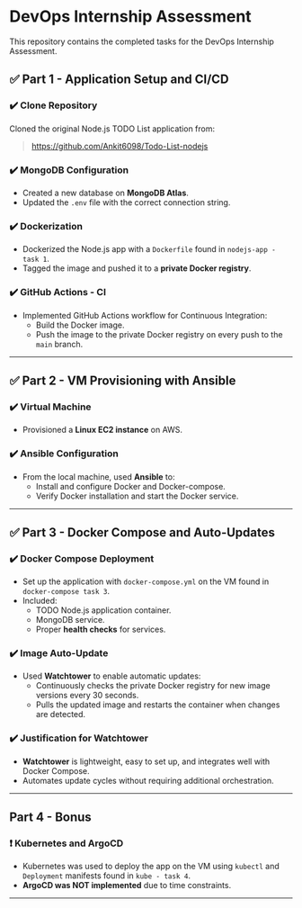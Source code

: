 # DevOps Internship Assessment

This repository contains the completed tasks for the DevOps Internship Assessment.

## ✅ Part 1 - Application Setup and CI/CD

### ✔️ Clone Repository
Cloned the original Node.js TODO List application from:
> https://github.com/Ankit6098/Todo-List-nodejs

### ✔️ MongoDB Configuration
- Created a new database on **MongoDB Atlas**.
- Updated the `.env` file with the correct connection string.

### ✔️ Dockerization
- Dockerized the Node.js app with a `Dockerfile` found in `nodejs-app - task 1`.
- Tagged the image and pushed it to a **private Docker registry**.

### ✔️ GitHub Actions - CI
- Implemented GitHub Actions workflow for Continuous Integration:
  - Build the Docker image.
  - Push the image to the private Docker registry on every push to the `main` branch.

---

## ✅ Part 2 - VM Provisioning with Ansible 

### ✔️ Virtual Machine
- Provisioned a **Linux EC2 instance** on AWS.

### ✔️ Ansible Configuration
- From the local machine, used **Ansible** to:
  - Install and configure Docker and Docker-compose.
  - Verify Docker installation and start the Docker service.

---

## ✅ Part 3 - Docker Compose and Auto-Updates 

### ✔️ Docker Compose Deployment
- Set up the application with `docker-compose.yml` on the VM found in `docker-compose task 3`.
- Included:
  - TODO Node.js application container.
  - MongoDB service.
  - Proper **health checks** for services.

### ✔️ Image Auto-Update
- Used **Watchtower** to enable automatic updates:
  - Continuously checks the private Docker registry for new image versions every 30 seconds.
  - Pulls the updated image and restarts the container when changes are detected.

### ✔️ Justification for Watchtower
- **Watchtower** is lightweight, easy to set up, and integrates well with Docker Compose.
- Automates update cycles without requiring additional orchestration.

---

##  Part 4 - Bonus

### ❗ Kubernetes and ArgoCD
- Kubernetes was used to deploy the app on the VM using `kubectl` and `Deployment` manifests found in `kube - task 4`.
- **ArgoCD was NOT implemented** due to time constraints.

---
